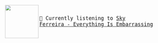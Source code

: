 <img align="left" width="110" height="110" src="https:&#x2F;&#x2F;lastfm.freetls.fastly.net&#x2F;i&#x2F;u&#x2F;174s&#x2F;1d0d01560dc14cf422a801559deba009.png">

<big><pre>
</br>🎵  Currently listening to  [Sky Ferreira - Everything Is Embarrassing](https://www.youtube.com/results?search_query=Sky+Ferreira+Everything+Is+Embarrassing)</br>
</pre></big>

